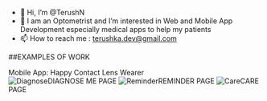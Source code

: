 - 👋 Hi, I’m @TerushN
- 👀 I am an Optometrist and I’m interested in Web and Mobile App Development especially medical apps to help my patients
- 📫 How to reach me : terushka.dev@gmail.com

##EXAMPLES OF WORK 

Mobile App: Happy Contact Lens Wearer <br>
![Diagnose](https://user-images.githubusercontent.com/98254788/150837232-987c5444-7751-4376-a248-718c09f925e7.jpg)DIAGNOSE ME PAGE
![Reminder](https://user-images.githubusercontent.com/98254788/150837237-8582325b-4013-4d6e-b1b8-be4997c749be.jpg)REMINDER PAGE
![Care](https://user-images.githubusercontent.com/98254788/150837240-282e4efd-3319-4e73-9f8a-3bed2ffde429.jpg)CARE PAGE


<!---
TerushN/TerushN is a ✨ special ✨ repository because its `README.md` (this file) appears on your GitHub profile.
You can click the Preview link to take a look at your changes.
--->
